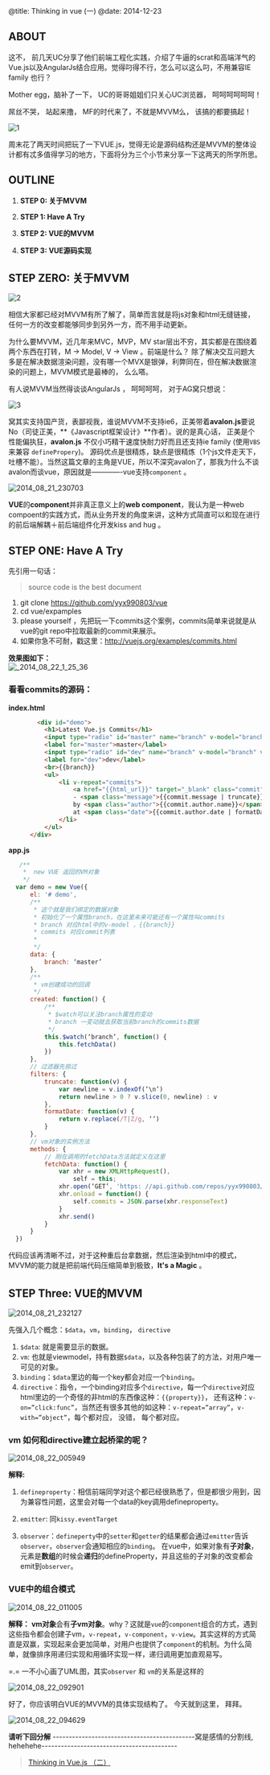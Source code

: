 @title: Thinking in vue (一)
@date: 2014-12-23
## ABOUT

这不， 前几天UC分享了他们前端工程化实践，介绍了牛逼的scrat和高端洋气的Vue.js以及AngularJs结合应用。觉得叼得不行，怎么可以这么叼，不用兼容IE family 也行？

Mother egg，脑补了一下， UC的哥哥姐姐们只关心UC浏览器， 呵呵呵呵呵呵！

屌丝不哭， 站起来撸， MF的时代来了，不就是MVVM么， 该搞的都要搞起！

![1](http://img1.tbcdn.cn/L1/461/1/b9796446880e71873c890a9920a1c605d97633ee)

周末花了两天时间把玩了一下VUE.js，觉得无论是源码结构还是MVVM的整体设计都有忒多值得学习的地方，下面将分为三个小节来分享一下这两天的所学所思。


## OUTLINE 

1. **STEP 0: 关于MVVM** 

2. **STEP 1: Have A Try** 

3. **STEP 2: VUE的MVVM**

4. **STEP 3: VUE源码实现**


## STEP ZERO: 关于MVVM

![2](http://img2.tbcdn.cn/L1/461/1/edfebf01b13049b2946a6d093866907622ca8797)

相信大家都已经对MVVM有所了解了，简单而言就是将js对象和html无缝链接，任何一方的改变都能够同步到另外一方，而不用手动更新。


为什么要MVVM，近几年来MVC，MVP，MV star层出不穷，其实都是在围绕着两个东西在打转，M -> Model, V -> View 。前端是什么？ 除了解决交互问题大多是在解决数据渲染问题，没有哪一个MVX是银弹，利弊同在，但在解决数据渲染的问题上，MVVM模式是最棒的， 么么嗒。


有人说MVVM当然得谈谈AngularJs ， 呵呵呵呵， 对于AG窝只想说：

![3](http://img3.tbcdn.cn/L1/461/1/faf4f7237c30368dda4881430e597b43335f952e)

窝其实支持国产货，表鄙视我，谁说MVVM不支持ie6，正美带着**avalon.js**要说No（司徒正美，**《Javascript框架设计》**作者）。说的是真心话， 正美是个性能偏执狂，**avalon.js** 不仅小巧精干速度快耐力好而且还支持ie family (使用`VBS`来兼容 `definePropery`)。 源码优点是很精炼，缺点是很精炼（1个js文件走天下，吐槽不能）。当然这篇文章的主角是VUE，所以不深究avalon了，那我为什么不谈avalon而谈vue，原因就是————-vue支持`component` 。

![2014_08_21_230703](http://img4.tbcdn.cn/L1/461/1/5e0e390eadded8cb9b04083c4773a8336280c847)

**VUE**的**component**并非真正意义上的**web component**，我认为是一种web compoent的实践方式，而从业务开发的角度来讲，这种方式简直可以和现在进行的前后端解耦＋前后端组件化开发kiss and hug 。

## STEP ONE: Have A Try


先引用一句话： 
> source code is the best document 

1. git clone https://github.com/yyx990803/vue
2. cd vue/expamples
3. please yourself ，先把玩一下commits这个案例，commits简单来说就是从vue的git repo中拉取最新的commit来展示。
4. 如果你急不可耐，戳这里：http://vuejs.org/examples/commits.html

**效果图如下：**  
![_2014_08_22_1_25_36](http://img3.tbcdn.cn/L1/461/1/6ba7c261c993ab8c859b7bac545fa94c27958d0a)

### 看看commits的源码：
 **index.html**  

  ```html
          <div id="demo">
            <h1>Latest Vue.js Commits</h1>
            <input type="radio" id="master" name="branch" v-model="branch" value="master">
            <label for="master">master</label>
            <input type="radio" id="dev" name="branch" v-model="branch" value="dev">
            <label for="dev">dev</label>
            <br>{{branch}}
            <ul>
                <li v-repeat="commits">
                    <a href="{{html_url}}" target="_blank" class="commit">{{sha.slice(0, 7)}}</a>
                    - <span class="message">{{commit.message | truncate}}</span><br>
                    by <span class="author">{{commit.author.name}}</span>
                    at <span class="date">{{commit.author.date | formatDate}}</span>
                </li>
            </ul>
        </div>
  ```

**app.js** 
  ```javascript
     /**
      *  new VUE 返回的VM对象
      */ 
    var demo = new Vue({
        el: '# demo',
        /**
         * 这个就是我们绑定的数据对象
         * 初始化了一个属性branch，在这里未来可能还有一个属性叫commits
         * branch 对应html中的v-model ，{{branch}}
         * commits 对应commit列表
         *
         */
        data: {
            branch: ‘master’
        },
        /**
         * vm创建成功的回调
         */
        created: function() {
            /**
             * $watch可以关注branch属性的变动
             * branch 一变动就去获取当前branch的commits数据
             */
            this.$watch(‘branch’, function() {
                this.fetchData()
            })
        },
        // 过滤器先掠过
        filters: {
            truncate: function(v) {
                var newline = v.indexOf(‘\n’)
                return newline > 0 ? v.slice(0, newline) : v
            },
            formatDate: function(v) {
                return v.replace(/T|Z/g, ‘‘)
            }
        },
        // vm对象的实例方法
        methods: {
            // 刚在调用的fetchData方法就定义在这里
            fetchData: function() {
                var xhr = new XMLHttpRequest(),
                    self = this;
                xhr.open(‘GET’, 'https: //api.github.com/repos/yyx990803/vue/commits?per_page=3&sha=' + self.branch)
                xhr.onload = function() {
                    self.commits = JSON.parse(xhr.responseText)
                }
                xhr.send()
            }
        }
    })   
  ```

代码应该再清晰不过，对于这种重后台拿数据，然后渲染到html中的模式， MVVM的能力就是把前端代码压缩简单到极致，**It's a Magic** 。

## STEP Three: VUE的MVVM


![2014_08_21_232127](http://img4.tbcdn.cn/L1/461/1/6d039594f77100e38664ce2fba39261448e25de9)


先强入几个概念：`$data`，`vm`，`binding`， `directive`

1. `$data`: 就是需要显示的数据。
2. `vm`: 也就是viewmodel，持有数据`$data`，以及各种包装了的方法，对用户唯一可见的对象。
3. `binding`：`$data`里边的每一个key都会对应一个`binding`。
4. `directive`：指令，一个binding对应多个`directive`，每一个`directive`对应html里边的一个奇怪的非html的东西像这种：`{{property}}`， 还有这种：`v-on=”click:func”`，当然还有很多其他的如这种：`v-repeat=”array”`，`v-with=”object”`，每个都对应， 没错， 每个都对应。

### vm 如何和directive建立起桥梁的呢？

![2014_08_22_005949](http://img3.tbcdn.cn/L1/461/1/4d16121bbb26c16faa4516da3b69bea3dd9adbc9)

**解释:**

1. `defineproperty`：相信前端同学对这个都已经很熟悉了，但是都很少用到，因为兼容性问题，这里会对每一个data的key调用defineproperty。

2. `emitter`: 同`kissy.eventTarget`

3. `observer`：`defineperty`中的`setter`和`getter`的结果都会通过`emitter`告诉`observer`，`observer`会通知相应的`binding`。 在vue中，如果对象有**子对象**，元素是**数组**的时候会**递归**的defineProperty，并且这些的子对象的改变都会emit到`observer`。

### VUE中的组合模式 

![2014_08_22_011005](http://img3.tbcdn.cn/L1/461/1/3837131b72cd71113fbaf02b3af3015164ea772f)

**解释：** 
**vm对象**会有**子vm对象**。why？这就是`vue`的`component`组合的方式，遇到这些指令都会创建子vm，`v-repeat`，`v-component`，`v-view`。其实这样的方式简直是双赢，实现起来会更加简单，对用户也提供了`component`的机制。为什么简单，就像排序用递归实现和用循环实现一样，递归调用更加直观易写。

=.= 一不小心画了UML图，其实`observer` 和 `vm`的关系是这样的


![2014_08_22_092901](http://img4.tbcdn.cn/L1/461/1/31a1b6f9fca6d8761272697cc2fa77aab3cb2de3)


好了，你应该明白VUE的MVVM的具体实现结构了。 今天就到这里， 拜拜。


![2014_08_22_094629](http://img3.tbcdn.cn/L1/461/1/9bc1bb278df9d505cbf315ab871657046b90012d)


**请听下回分解**
--------------------------------------------窝是感情的分割线, hehehehe------------------------------------------

> [Thinking in Vue.js （二）](http://6174.github.io/blog/articles/thinking-in-vue-two.html)